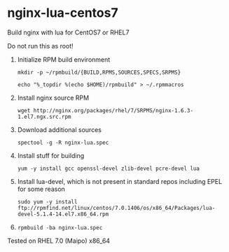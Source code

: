 nginx-lua-centos7
=================

Build nginx with lua for CentOS7 or RHEL7 

Do not run this as root!

1. Initialize RPM build environment

    ```mkdir -p ~/rpmbuild/{BUILD,RPMS,SOURCES,SPECS,SRPMS}```

    ```echo "%_topdir %(echo $HOME)/rpmbuild" > ~/.rpmmacros```
1. Install nginx source RPM

    ```wget http://nginx.org/packages/rhel/7/SRPMS/nginx-1.6.3-1.el7.ngx.src.rpm```

1. Download additional sources

    ```spectool -g -R nginx-lua.spec```
1. Install stuff for building

    ```yum -y install gcc openssl-devel zlib-devel pcre-devel lua```

1. Install lua-devel, which is not present in standard repos including EPEL for some reason

    ```sudo yum -y install ftp://rpmfind.net/linux/centos/7.0.1406/os/x86_64/Packages/lua-devel-5.1.4-14.el7.x86_64.rpm```
1. ```rpmbuild -ba nginx-lua.spec```


Tested on RHEL 7.0 (Maipo) x86_64


